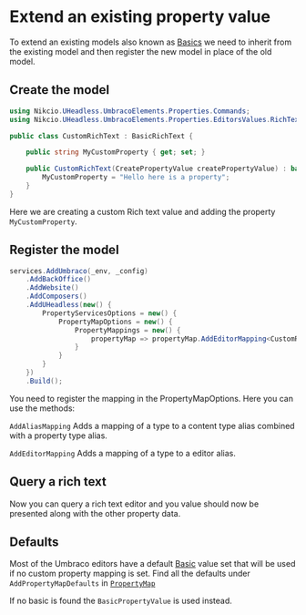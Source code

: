 # Extend an existing property value

To extend an existing models also known as [Basics](basics.md) we need to inherit from the existing model and then register the new model in place of the old model.

## Create the model
```csharp
using Nikcio.UHeadless.UmbracoElements.Properties.Commands;
using Nikcio.UHeadless.UmbracoElements.Properties.EditorsValues.RichTextEditor.Models;

public class CustomRichText : BasicRichText {

    public string MyCustomProperty { get; set; }

    public CustomRichText(CreatePropertyValue createPropertyValue) : base(createPropertyValue) {
        MyCustomProperty = "Hello here is a property";
    }
}
```

Here we are creating a custom Rich text value and adding the property `MyCustomProperty`.

## Register the model
```csharp
services.AddUmbraco(_env, _config)
    .AddBackOffice()
    .AddWebsite()
    .AddComposers()
    .AddUHeadless(new() {
        PropertyServicesOptions = new() {
            PropertyMapOptions = new() {
                PropertyMappings = new() {
                    propertyMap => propertyMap.AddEditorMapping<CustomRichText>(Constants.PropertyEditors.Aliases.TinyMce)
                }
            }
        }
    })
    .Build();
```

You need to register the mapping in the PropertyMapOptions. Here you can use the methods:

`AddAliasMapping`
Adds a mapping of a type to a content type alias combined with a property type alias.

`AddEditorMapping`
Adds a mapping of a type to a editor alias.

## Query a rich text

Now you can query a rich text editor and you value should now be presented along with the other property data.

## Defaults

Most of the Umbraco editors have a default [Basic](basics.md) value set that will be used if no custom property mapping is set.
Find all the defaults under `AddPropertyMapDefaults` in [`PropertyMap`](../../../src/Nikcio.UHeadless/UmbracoElements/Properties/Maps/PropertyMap.cs)

If no basic is found the `BasicPropertyValue` is used instead.